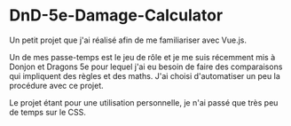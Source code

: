 # DnD-5e-Damage-Calculator

Un petit projet que j'ai réalisé afin de me familiariser avec Vue.js.

Un de mes passe-temps est le jeu de rôle et je me suis récemment mis à Donjon et Dragons 5e pour lequel j'ai eu besoin de faire des comparaisons qui impliquent des règles et des maths. J'ai choisi d'automatiser un peu la procédure avec ce projet.

Le projet étant pour une utilisation personnelle, je n'ai passé que très peu de temps sur le CSS.

